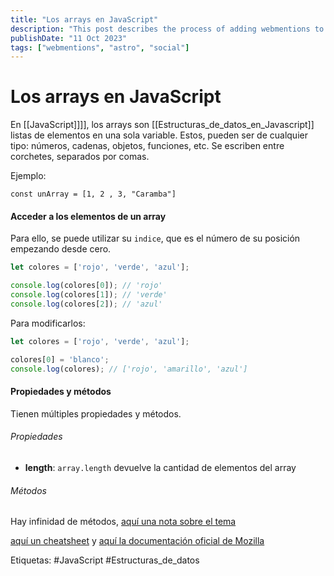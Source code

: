 ```yaml
---
title: "Los arrays en JavaScript"
description: "This post describes the process of adding webmentions to your own site"
publishDate: "11 Oct 2023"
tags: ["webmentions", "astro", "social"]
---
```

# Los arrays en JavaScript

En [[JavaScript]]]], los arrays son [[Estructuras_de_datos_en_Javascript]] listas de elementos en una sola variable. Estos, pueden ser de cualquier tipo:  números, cadenas, objetos, funciones, etc.
Se escriben entre corchetes, separados por comas.

Ejemplo:
```
const unArray = [1, 2 , 3, "Caramba"]
```

#### Acceder a los elementos de un array

Para ello, se puede utilizar su `indice`, que es el número de su posición empezando desde cero.
```javascript
let colores = ['rojo', 'verde', 'azul'];

console.log(colores[0]); // 'rojo'
console.log(colores[1]); // 'verde'
console.log(colores[2]); // 'azul'
```

Para modificarlos:
```javascript
let colores = ['rojo', 'verde', 'azul'];

colores[0] = 'blanco';
console.log(colores); // ['rojo', 'amarillo', 'azul']

```

#### Propiedades y métodos
Tienen múltiples propiedades y métodos.
###### Propiedades
- **length**: `array.length` devuelve la cantidad de elementos  del array
###### Métodos

Hay infinidad de métodos, [aquí una nota sobre el tema](metodos_para_arrays_en_JavaScript)

[aquí un cheatsheet](https://array-methods.github.io/) y [aquí la documentación oficial de Mozilla](https://developer.mozilla.org/es/docs/Web/JavaScript/Reference/Global_Objects/Array/)

Etiquetas: #JavaScript #Estructuras_de_datos
